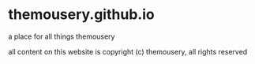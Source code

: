 # themousery.github.io
a place for all things themousery

all content on this website is copyright (c) themousery, all rights reserved
